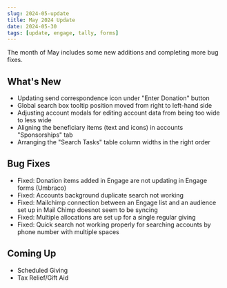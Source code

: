 ```yaml
---
slug: 2024-05-update
title: May 2024 Update
date: 2024-05-30
tags: [update, engage, tally, forms]
---
```


The month of May includes some new additions and completing more bug fixes. 

<!--truncate-->

## What's New

- Updating send correspondence icon under "Enter Donation" button
- Global search box tooltip position moved from right to left-hand side
- Adjusting account modals for editing account data from being too wide to less wide
- Aligning the beneficiary items (text and icons) in accounts "Sponsorships" tab
- Arranging the "Search Tasks" table column widths in the right order
 
## Bug Fixes

- Fixed: Donation items added in Engage are not updating in Engage forms (Umbraco)
- Fixed: Accounts background duplicate search not working 
- Fixed: Mailchimp connection between an Engage list and an audience set up in Mail Chimp doesnot seem to be syncing
- Fixed: Multiple allocations are set up for a single regular giving 
- Fixed: Quick search not working properly for searching accounts by phone number with multiple spaces

## Coming Up

- Scheduled Giving
- Tax Relief/Gift Aid 
